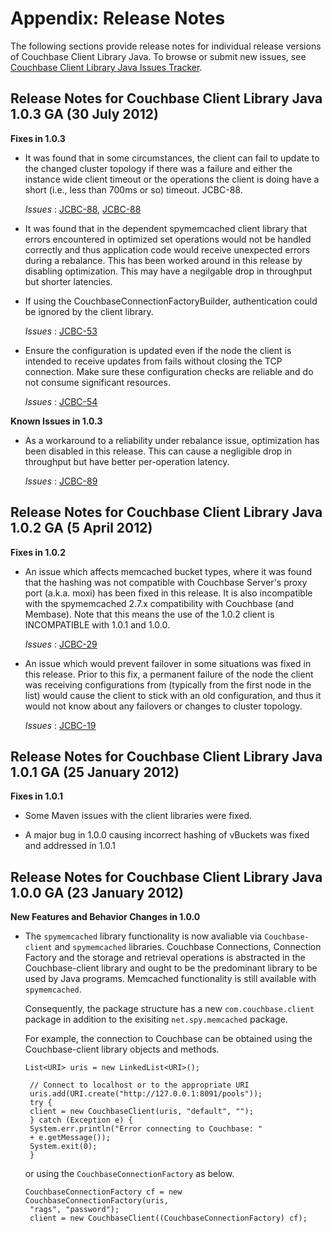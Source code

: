 # Appendix: Release Notes

The following sections provide release notes for individual release versions of
Couchbase Client Library Java. To browse or submit new issues, see [Couchbase
Client Library Java Issues
Tracker](http://www.couchbase.com/issues/browse/JCBC).

<a id="couchbase-sdk-java-rn_1-0-3"></a>

## Release Notes for Couchbase Client Library Java 1.0.3 GA (30 July 2012)

**Fixes in 1.0.3**

 * It was found that in some circumstances, the client can fail to update to the
   changed cluster topology if there was a failure and either the instance wide
   client timeout or the operations the client is doing have a short (i.e., less
   than 700ms or so) timeout. JCBC-88.

   *Issues* : [JCBC-88](http://www.couchbase.com/issues/browse/JCBC-88),
   [JCBC-88](http://www.couchbase.com/issues/browse/JCBC-88)

 * It was found that in the dependent spymemcached client library that errors
   encountered in optimized set operations would not be handled correctly and thus
   application code would receive unexpected errors during a rebalance. This has
   been worked around in this release by disabling optimization. This may have a
   negilgable drop in throughput but shorter latencies.

 * If using the CouchbaseConnectionFactoryBuilder, authentication could be ignored
   by the client library.

   *Issues* : [JCBC-53](http://www.couchbase.com/issues/browse/JCBC-53)

 * Ensure the configuration is updated even if the node the client is intended to
   receive updates from fails without closing the TCP connection. Make sure these
   configuration checks are reliable and do not consume significant resources.

   *Issues* : [JCBC-54](http://www.couchbase.com/issues/browse/JCBC-54)

**Known Issues in 1.0.3**

 * As a workaround to a reliability under rebalance issue, optimization has been
   disabled in this release. This can cause a negligible drop in throughput but
   have better per-operation latency.

   *Issues* : [JCBC-89](http://www.couchbase.com/issues/browse/JCBC-89)

<a id="couchbase-sdk-java-rn_1-0-2"></a>

## Release Notes for Couchbase Client Library Java 1.0.2 GA (5 April 2012)

**Fixes in 1.0.2**

 * An issue which affects memcached bucket types, where it was found that the
   hashing was not compatible with Couchbase Server's proxy port (a.k.a. moxi) has
   been fixed in this release. It is also incompatible with the spymemcached 2.7.x
   compatibility with Couchbase (and Membase). Note that this means the use of the
   1.0.2 client is INCOMPATIBLE with 1.0.1 and 1.0.0.

   *Issues* : [JCBC-29](http://www.couchbase.com/issues/browse/JCBC-29)

 * An issue which would prevent failover in some situations was fixed in this
   release. Prior to this fix, a permanent failure of the node the client was
   receiving configurations from (typically from the first node in the list) would
   cause the client to stick with an old configuration, and thus it would not know
   about any failovers or changes to cluster topology.

   *Issues* : [JCBC-19](http://www.couchbase.com/issues/browse/JCBC-19)

<a id="couchbase-sdk-java-rn_1-0-1"></a>

## Release Notes for Couchbase Client Library Java 1.0.1 GA (25 January 2012)

**Fixes in 1.0.1**

 * Some Maven issues with the client libraries were fixed.

 * A major bug in 1.0.0 causing incorrect hashing of vBuckets was fixed and
   addressed in 1.0.1

<a id="couchbase-sdk-java-rn_1-0-0"></a>

## Release Notes for Couchbase Client Library Java 1.0.0 GA (23 January 2012)

**New Features and Behavior Changes in 1.0.0**

 * The `spymemcached` library functionality is now avaliable via `Couchbase-client`
   and `spymemcached` libraries. Couchbase Connections, Connection Factory and the
   storage and retrieval operations is abstracted in the Couchbase-client library
   and ought to be the predominant library to be used by Java programs. Memcached
   functionality is still available with `spymemcached`.

   Consequently, the package structure has a new `com.couchbase.client` package in
   addition to the exisiting `net.spy.memcached` package.

   For example, the connection to Couchbase can be obtained using the
   Couchbase-client library objects and methods.

    ```
    List<URI> uris = new LinkedList<URI>();

     // Connect to localhost or to the appropriate URI
     uris.add(URI.create("http://127.0.0.1:8091/pools"));
     try {
     client = new CouchbaseClient(uris, "default", "");
     } catch (Exception e) {
     System.err.println("Error connecting to Couchbase: "
     + e.getMessage());
     System.exit(0);
     }
    ```

   or using the `CouchbaseConnectionFactory` as below.

    ```
    CouchbaseConnectionFactory cf = new CouchbaseConnectionFactory(uris,
     "rags", "password");
     client = new CouchbaseClient((CouchbaseConnectionFactory) cf);
    ```

<a id="licenses"></a>
